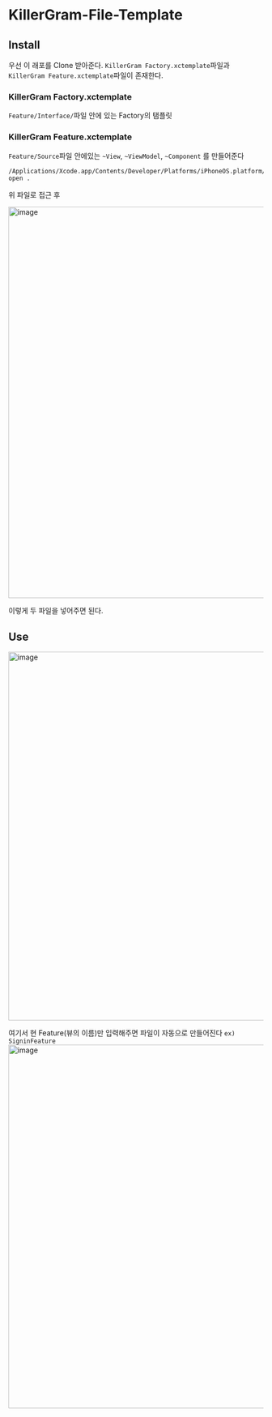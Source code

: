 # KillerGram-File-Template

## Install

우선 이 래포를 Clone 받아준다.
`KillerGram Factory.xctemplate`파일과 `KillerGram Feature.xctemplate`파일이 존재한다.

### KillerGram Factory.xctemplate
`Feature/Interface/`파일 안에 있는 Factory의 탬플릿

### KillerGram Feature.xctemplate
`Feature/Source`파일 안에있는 `~View`, `~ViewModel`, `~Component` 를 만들어준다

``` bash
/Applications/Xcode.app/Contents/Developer/Platforms/iPhoneOS.platform/Developer/Library/Xcode/Templates
open .
```
위 파일로 접근 후

<img width="773" alt="image" src="https://github.com/GRAM-DSM/KillerGram-File-Template/assets/102791216/cd47bbfa-6e1a-491d-ab61-0cad7bee6fad">

이렇게 두 파일을 넣어주면 된다.

## Use
<img width="728" alt="image" src="https://github.com/GRAM-DSM/KillerGram-File-Template/assets/102791216/5a57d551-aa57-47d5-ac89-9bc361507212">

여기서 현 Feature(뷰의 이름)만 입력해주면 파일이 자동으로 만들어진다
`ex) SigninFeature`
<img width="718" alt="image" src="https://github.com/GRAM-DSM/KillerGram-File-Template/assets/102791216/1eb1e7da-e645-434c-b897-ab3732fc3cd5">

